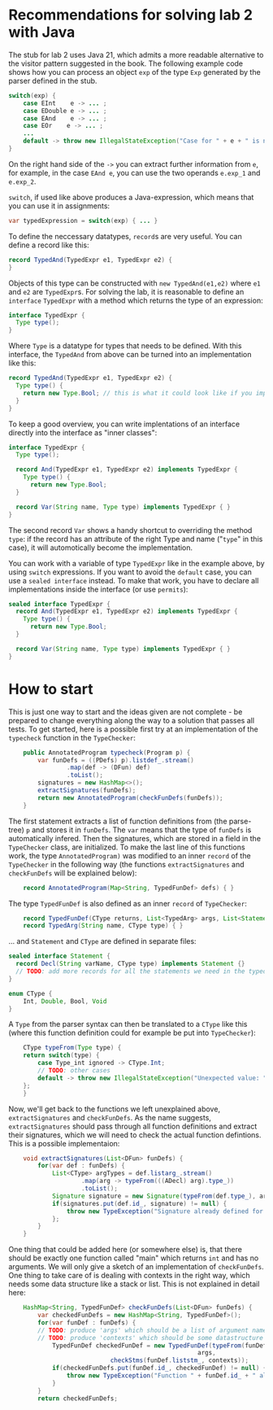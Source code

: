 # Recommendations for solving lab 2 with Java

The stub for lab 2 uses Java 21, which admits a more readable alternative to the visitor pattern suggested in the book. The following example code shows how you can process an object ```exp``` of the type ```Exp``` generated by the parser defined in the stub.

```java
switch(exp) {
    case EInt    e -> ... ;
    case EDouble e -> ... ;
    case EAnd    e -> ... ;
    case EOr    e -> ... ;
    ...
    default -> throw new IllegalStateException("Case for " + e + " is not yet implemented.");
}
```

On the right hand side of the ```->``` you can extract further information from ```e```, for example, in the case ```EAnd e```, you can use the two operands ```e.exp_1``` and ```e.exp_2```.

```switch```, if used like above produces a Java-expression, which means that you can use it in assignments:

```java
var typedExpression = switch(exp) { ... }
```

To define the neccessary datatypes, ```record```s are very useful. You can define a record like this:

```java
record TypedAnd(TypedExpr e1, TypedExpr e2) {
}
```

Objects of this type can be constructed with ```new TypedAnd(e1,e2)``` where ```e1``` and ```e2``` are ```TypedExpr```s. For solving the lab, it is reasonable to define an ```interface``` ```TypedExpr``` with a method which returns the type of an expression:

```java
interface TypedExpr {
  Type type();
}
```

Where ```Type``` is a datatype for types that needs to be defined. With this interface, the ```TypedAnd``` from above can be turned into an implementation like this:

```java
record TypedAnd(TypedExpr e1, TypedExpr e2) {
  Type type() {
    return new Type.Bool; // this is what it could look like if you implement basic types as an enum
  }
}
```

To keep a good overview, you can write implentations of an interface directly into the interface as "inner classes":

```java
interface TypedExpr {
  Type type();

  record And(TypedExpr e1, TypedExpr e2) implements TypedExpr {
    Type type() {
      return new Type.Bool;
  }

  record Var(String name, Type type) implements TypedExpr { }
}
```

The second record `Var` shows a handy shortcut to overriding the method `type`: if the record has an attribute of the right Type and name ("`type`" in this case), it will automotically become the implementation.

You can work with a variable of type `TypedExpr` like in the example above, by using `switch` expressions. If you want to avoid the `default` case, you can use a `sealed interface` instead. To make that work, you have to declare all implementations inside the interface (or use `permits`):

```java
sealed interface TypedExpr {
  record And(TypedExpr e1, TypedExpr e2) implements TypedExpr {
    Type type() {
      return new Type.Bool;
  }

  record Var(String name, Type type) implements TypedExpr { }
}
```

# How to start

This is just one way to start and the ideas given are not complete - be prepared to change everything along the way to a solution that passes all tests. To get started, here is a possible first try at an implementation of the `typecheck` function in the `TypeChecker`:

```java
    public AnnotatedProgram typecheck(Program p) {
        var funDefs = ((PDefs) p).listdef_.stream()
                .map(def -> (DFun) def)
                .toList();
        signatures = new HashMap<>();
        extractSignatures(funDefs);
        return new AnnotatedProgram(checkFunDefs(funDefs));
    }
```

The first statement extracts a list of function definitions from (the parse-tree) `p` and stores it in `funDefs`. The `var` means that the type of `funDefs` is automatically infered. Then the signatures, which are stored in a field in the `TypeChecker` class, are initialized. To make the last line of this functions work, the type `AnnotatedProgram)` was modified to an inner `record` of the `TypeChecker` in the following way (the functions `extractSignatures` and `checkFunDefs` will be explained below):

```java
    record AnnotatedProgram(Map<String, TypedFunDef> defs) { }
```

The type `TypedFunDef` is also defined as an inner `record` of `TypeChecker`:

```java
    record TypedFunDef(CType returns, List<TypedArg> args, List<Statement> stms) { }
    record TypedArg(String name, CType type) { }
```

... and `Statement` and `CType` are defined in separate files:

```java
sealed interface Statement {
  record Decl(String varName, CType type) implements Statement {}
  // TODO: add more records for all the statements we need in the typed syntax
}
```

```java
enum CType {
    Int, Double, Bool, Void
}
```

A `Type` from the parser syntax can then be translated to a `CType` like this (where this function definition could for example be put into `TypeChecker`):

```java
    CType typeFrom(Type type) {
	return switch(type) {
	    case Type_int ignored -> CType.Int;
	    // TODO: other cases
	    default -> throw new IllegalStateException("Unexpected value: " + type);
	};
    }
```

Now, we'll get back to the functions we left unexplained above, `extractSignatures` and `checkFunDefs`. As the name suggests, `extractSignatures` should pass through all function definitions and extract their signatures, which we will need to check the actual function defintions. This is a possible implementaion:

```java
    void extractSignatures(List<DFun> funDefs) {
        for(var def : funDefs) {
            List<CType> argTypes = def.listarg_.stream()
                    .map(arg -> typeFrom(((ADecl) arg).type_))
                    .toList();
            Signature signature = new Signature(typeFrom(def.type_), argTypes);
            if(signatures.put(def.id_, signature) != null) {
                throw new TypeException("Signature already defined for " + def.id_);
            };
        }
    }
```

One thing that could be added here (or somewhere else) is, that there should be exactly one function called "main" which returns `int` and has no arguments. We will only give a sketch of an implementation of `checkFunDefs`. One thing to take care of is dealing with contexts in the right way, which needs some data structure like a stack or list. This is not explained in detail here:

```java
    HashMap<String, TypedFunDef> checkFunDefs(List<DFun> funDefs) {
        var checkedFunDefs = new HashMap<String, TypedFunDef>();
        for(var funDef : funDefs) {
	    // TODO: produce 'args' which should be a list of argument names with their types
	    // TODO: produce 'contexts' which should be some datastructure storing types of declared variables
            TypedFunDef checkedFunDef = new TypedFunDef(typeFrom(funDef.type_),
	                                                args,
							checkStms(funDef.liststm_, contexts));
            if(checkedFunDefs.put(funDef.id_, checkedFunDef) != null) {
                throw new TypeException("Function " + funDef.id_ + " already defined!");
            }
        }
        return checkedFunDefs;

```